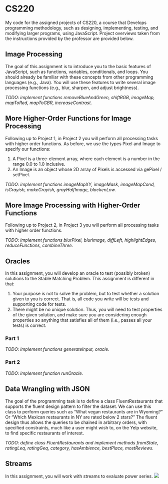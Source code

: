 # CS220
 
My code for the assigned projects of CS220, a course that Develops programming methodology, such as designing, implementing, testing, and modifying larger programs, using JavaScript. Project overviews taken from the instructions provided by the professor are provided below.
 
## Image Processing

The goal of this assignment is to introduce you to the basic features of JavaScript, such as functions, variables, conditionals, and loops. You should already be familiar with these concepts from other programming languages (e.g., Java). You will use these features to write several image processing functions (e.g., blur, sharpen, and adjust brightness).

_TODO: implement functions removeBlueAndGreen, shiftRGB, imageMap, mapToRed, mapToGBR, increaseContrast._

## More Higher-Order Functions for Image Processing

Following up to Project 1, in Project 2 you will perform all processing tasks with higher order functions. As before, we use the types Pixel and Image to specify our functions:
1. A Pixel is a three-element array, where each element is a number in the range 0.0 to 1.0 inclusive.
2. An Image is an object whose 2D array of Pixels is accessed via gePixel / setPixel.

_TODO: implement functions imageMapXY, imageMask, imageMapCond, isGrayish, makeGrayish, grayHalfImage, blackenLow._

## More Image Processing with Higher-Order Functions

Following up to Project 2, in Project 3 you will perform all processing tasks with higher order functions.

_TODO: implement functions blurPixel, blurImage, diffLeft, highlightEdges, reduceFunctions, combineThree._

## Oracles
In this assignment, you will develop an oracle to test (possibly broken) solutions to the Stable Matching Problem. This assignment is different in that:
1. Your purpose is not to solve the problem, but to test whether a solution given to you is correct. That is, all code you write will be tests and supporting code for tests.
2. There might be no unique solution. Thus, you will need to test properties of the given solution, and make sure you are considering enough properties so anything that satisfies all of them (i.e., passes all your tests) is correct.

### Part 1

_TODO: implement functions generateInput, oracle._

### Part 2

_TODO: implement function runOracle._

## Data Wrangling with JSON
The goal of the programming task is to define a class FluentRestaurants that supports the fluent design pattern to filter the dataset. We can use this class to perform queries such as “What vegan restaurants are in Wyoming?” Or “Which Mexican restaurants in NY are rated below 2 stars?” The fluent design thus allows the queries to be chained in arbitrary orders, with specified constraints, much like a user might wish to, on the Yelp website, to find specific restaurants of interest.

_TODO: define class FluentRestaurants and implement methods fromState, ratingLeq, ratingGeq, category, hasAmbience, bestPlace, mostReviews._

## Streams

In this assignment, you will work with streams to evaluate power series.
<img src = "https://latex.codecogs.com/gif.latex?s%28x%29%20%3D%20a_%7B%200%7D%20&plus;%20a_%7B%201%7Dx%20&plus;%20a_%7B%202%7Dx%5E2%20&plus;%20...">
